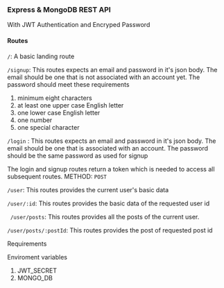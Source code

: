 ### Express & MongoDB REST API

With JWT Authentication and Encryped Password

#### Routes
``` / ```: A basic landing route

``` /signup ```: This routes expects an email and password in it's json body. The email should be one that is not associated with an account yet. The password should meet these requirements
1. minimum eight characters
2.  at least one upper case English letter
3. one lower case English letter
4.  one number
5.  one special character

``` /login ``` : This routes expects an email and password in it's json body. The email should be one that is associated with an account. The password should be the same password as used for signup

The login and signup routes return a token which is needed to access all subsequent routes. METHOD: `POST`

``` /user ```: This routes provides the current user's basic data

``` /user/:id ```: This routes provides the basic data of the requested user id

``` /user/posts```: This routes provides all the posts of the current user.

``` /user/posts/:postId ```: This routes provides the post of requested post id

Requirements

Enviroment variables
1. JWT_SECRET
2. MONGO_DB